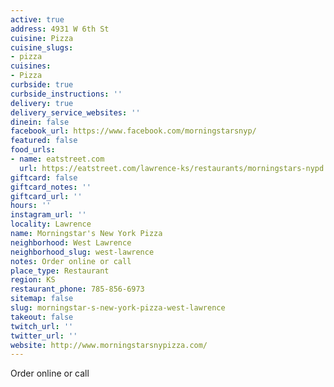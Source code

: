 ```yaml
---
active: true
address: 4931 W 6th St
cuisine: Pizza
cuisine_slugs:
- pizza
cuisines:
- Pizza
curbside: true
curbside_instructions: ''
delivery: true
delivery_service_websites: ''
dinein: false
facebook_url: https://www.facebook.com/morningstarsnyp/
featured: false
food_urls:
- name: eatstreet.com
  url: https://eatstreet.com/lawrence-ks/restaurants/morningstars-nypd
giftcard: false
giftcard_notes: ''
giftcard_url: ''
hours: ''
instagram_url: ''
locality: Lawrence
name: Morningstar's New York Pizza
neighborhood: West Lawrence
neighborhood_slug: west-lawrence
notes: Order online or call
place_type: Restaurant
region: KS
restaurant_phone: 785-856-6973
sitemap: false
slug: morningstar-s-new-york-pizza-west-lawrence
takeout: false
twitch_url: ''
twitter_url: ''
website: http://www.morningstarsnypizza.com/
---
```


Order online or call